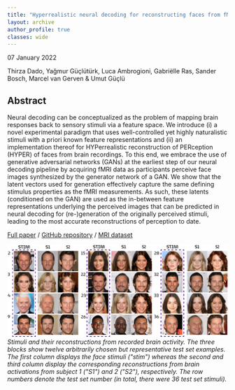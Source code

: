 ```yaml
---
title: "Hyperrealistic neural decoding for reconstructing faces from fMRI activations via the GAN latent space"
layout: archive
author_profile: true
classes: wide
---
```


07 January 2022

Thirza Dado, Yağmur Güçlütürk, Luca Ambrogioni, Gabriëlle Ras, Sander Bosch, Marcel van Gerven & Umut Güçlü

## Abstract
Neural decoding can be conceptualized as the problem of mapping brain responses back to sensory stimuli via a feature space. We introduce (i) a novel experimental paradigm that uses well-controlled yet highly naturalistic stimuli with a priori known feature representations and (ii) an implementation thereof for HYPerrealistic reconstruction of PERception (HYPER) of faces from brain recordings. To this end, we embrace the use of generative adversarial networks (GANs) at the earliest step of our neural decoding pipeline by acquiring fMRI data as participants perceive face images synthesized by the generator network of a GAN. We show that the latent vectors used for generation effectively capture the same defining stimulus properties as the fMRI measurements. As such, these latents (conditioned on the GAN) are used as the in-between feature representations underlying the perceived images that can be predicted in neural decoding for (re-)generation of the originally perceived stimuli, leading to the most accurate reconstructions of perception to date.

[Full paper](https://www.nature.com/articles/s41598-021-03938-w) / [GitHub repository](https://github.com/neuralcodinglab/HYPER) / [MRI dataset](https://openneuro.org/datasets/ds004280/versions/1.0.1)


![hyper_image](/assets/images/hyper_image.png)
*Stimuli and their reconstructions from recorded brain activity. The three blocks show twelve arbitrarily chosen but representative test set examples. The first column displays the face stimuli ("stim") whereas the second and third column display the corresponding reconstructions from brain activations from subject 1 ("S1") and 2 ("S2"), respectively. The row numbers denote the test set number (in total, there were 36 test set stimuli).*